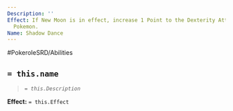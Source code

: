 ```yaml
---
Description: ''
Effect: If New Moon is in effect, increase 1 Point to the Dexterity Attibute of this
  Pokemon.
Name: Shadow Dance
---
```


#PokeroleSRD/Abilities

## `= this.name`

> *`= this.Description`*

**Effect:** `= this.Effect`